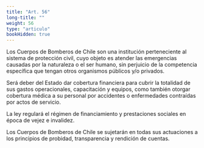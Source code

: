 ```yaml
---
title: "Art. 56"
long-title: ""
weight: 56
type: "articulo"
bookHidden: true
---
```

Los Cuerpos de Bomberos de Chile son una institución perteneciente al sistema de protección civil, cuyo objeto es atender las emergencias causadas por la naturaleza o el ser humano, sin perjuicio de la competencia específica que tengan otros organismos públicos y/o privados.
 
Será deber del Estado dar cobertura financiera para cubrir la totalidad de sus gastos operacionales, capacitación y equipos, como también otorgar cobertura médica a su personal por accidentes o enfermedades contraídas por actos de servicio.
 
La ley regulará el régimen de financiamiento y prestaciones sociales en época de vejez e invalidez.

Los Cuerpos de Bomberos de Chile se sujetarán en todas sus actuaciones a los principios de probidad, transparencia y rendición de cuentas.
